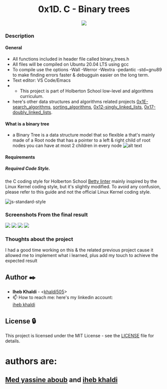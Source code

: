 <h1 align="center">0x1D. C - Binary trees</h1>

<p align="center">
  <img src='./readme_Media/Holbertonschool.png'></img>
</p>


### Description

#### General
  - All functions included in header file called binary_trees.h
  - All files will be compiled on Ubuntu 20.04 LTS using gcc
  - To compile use the options -Wall -Werror -Wextra -pedantic -std=gnu89 to make finding errors faster & debugguin easier on the long term.
  - Text editor: VS Code/Emacs
  -   - This project is part of Holberton School low-level and algorithms curriculum.
  - here's other data structures and algorithms related projects [0x1E-search_algorithms](https://github.com/khaldi505/holbertonschool-low_level_programming/tree/master/0x1E-search_algorithms), [sorting_algorithms](https://github.com/amineneifer/holbertonschool-low_level_programming/tree/master/sorting_algorithms), [0x12-singly_linked_lists](https://github.com/khaldi505/holbertonschool-low_level_programming/tree/master/0x12-singly_linked_lists), [0x17-doubly_linked_lists](https://github.com/khaldi505/holbertonschool-low_level_programming/tree/master/0x17-doubly_linked_lists).

#### What is a binary tree
  - a Binary Tree is a data structure model that so flexible a
  that's mainly made of a Root node that has a pointer
  to a left & right child of root nodes
  you can have at most 2 children in every node
  ![alt text](./image/Guide-to-Binary-tree-structure.jpeg)

#### Requirements
##### Required Code Style.
the C coding style for Holberton School [Betty linter](https://github.com/holbertonschool/Betty/wiki)
mainly inspired by the Linux Kernel coding style, but it's slightly modified.
To avoid any confusion, please refer to this guide and not the official Linux Kernel coding style.

<img src="https://camo.githubusercontent.com/5903f590e5e92b5fb972d9ead1dbf26e33367b8f88dc390f0e0d9ae3a06cb471/68747470733a2f2f696d672e736869656c64732e696f2f62616467652f636f64652532307374796c652d7374616e646172642d627269676874677265656e2e7376673f7374796c653d666c6174" alt="js-standard-style" data-canonical-src="https://img.shields.io/badge/code%20style-standard-brightgreen.svg?style=flat" style="max-width: 100%;">



### Screenshots From the final result

![](./readme_Media/homepage-1.gif)
![](./readme_Media/search-filter.gif)
![](./readme_Media/result-list.gif)
![](./readme_Media/sample_final.png)

### Thoughts about the project

I had a good time working on this & the related previous project
cause it allowed me to implement what i learned, plus add my touch
to achieve the expected result

## Author :black_nib:

- **Iheb Khaldi** - <[khaldi505](https://github.com/khaldi505)>
- 📫 How to reach me: here's my linkedin account: <div class="LI-profile-badge"  data-version="v1" data-size="medium" data-locale="en_US" data-type="vertical" data-theme="dark" data-vanity="iheb-khaldi-a199b4193"><a class="LI-simple-link" href='https://tn.linkedin.com/in/iheb-khaldi-a199b4193?trk=profile-badge'>iheb khaldi</a></div>

## License :lock:

This project is licensed under the MIT License - see the [LICENSE](./LICENSE) file for details.


# authors are:
## [Med yassine aboub](https://github.com/yassineaboub) and [iheb khaldi](https://github.com/khaldi505/)
